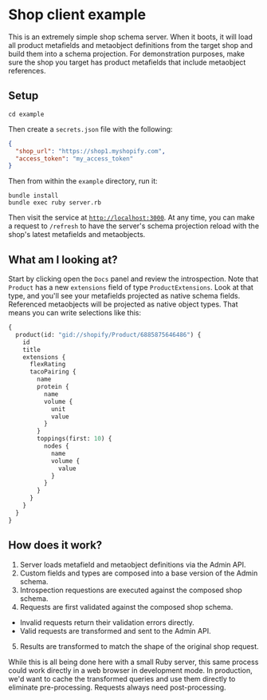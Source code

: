 # Shop client example

This is an extremely simple shop schema server. When it boots, it will load all product metafields and metaobject definitions from the target shop and build them into a schema projection. For demonstration purposes, make sure the shop you target has product metafields that include metaobject references.

## Setup

```shell
cd example
```

Then create a `secrets.json` file with the following:

```json
{
  "shop_url": "https://shop1.myshopify.com",
  "access_token": "my_access_token"
}
```

Then from within the `example` directory, run it:

```shell
bundle install
bundle exec ruby server.rb
```

Then visit the service at [`http://localhost:3000`](http://localhost:3000). At any time, you can make a request to `/refresh` to have the server's schema projection reload with the shop's latest metafields and metaobjects.

## What am I looking at?

Start by clicking open the `Docs` panel and review the introspection. Note that `Product` has a new `extensions` field of type `ProductExtensions`. Look at that type, and you'll see your metafields projected as native schema fields. Referenced metaobjects will be projected as native object types. That means you can write selections like this:

```graphql
{
  product(id: "gid://shopify/Product/6885875646486") {
    id
    title
    extensions {
      flexRating
      tacoPairing {
        name
        protein {
          name
          volume {
            unit
            value
          }
        }
        toppings(first: 10) {
          nodes {
            name
            volume {
              value
            }
          }
        }
      }
    }
  }
}
```

## How does it work?

1. Server loads metafield and metaobject definitions via the Admin API.
2. Custom fields and types are composed into a base version of the Admin schema.
3. Introspection requestions are executed against the composed shop schema.
4. Requests are first validated against the composed shop schema.
  - Invalid requests return their validation errors directly.
  - Valid requests are transformed and sent to the Admin API.
5. Results are transformed to match the shape of the original shop request.

While this is all being done here with a small Ruby server, this same process could work directly in a web browser in development mode. In production, we'd want to cache the transformed queries and use them directly to eliminate pre-processing. Requests always need post-processing.
